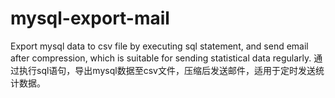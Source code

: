 # mysql-export-mail
Export mysql data to csv file by executing sql statement, and send email after compression, which is suitable for sending statistical data regularly.
通过执行sql语句，导出mysql数据至csv文件，压缩后发送邮件，适用于定时发送统计数据。
